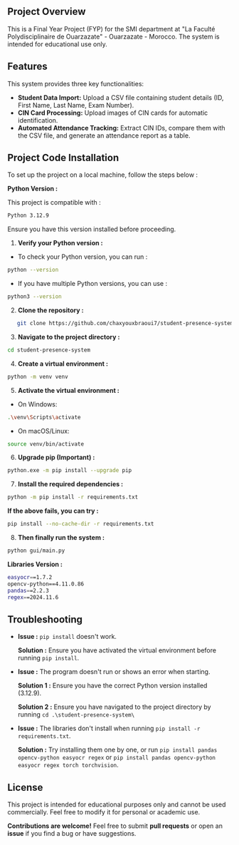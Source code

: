 ## Project Overview

This is a Final Year Project (FYP) for the SMI department at "La Faculté Polydisciplinaire de Ouarzazate" - Ouarzazate - Morocco.
The system is intended for educational use only.

## Features  

This system provides three key functionalities:  

- **Student Data Import:** Upload a CSV file containing student details (ID, First Name, Last Name, Exam Number).  
- **CIN Card Processing:** Upload images of CIN cards for automatic identification.  
- **Automated Attendance Tracking:** Extract CIN IDs, compare them with the CSV file, and generate an attendance report as a table.  

## Project Code Installation

To set up the project on a local machine, follow the steps below :

**Python Version :**

This project is compatible with :

```bash
Python 3.12.9
```

Ensure you have this version installed before proceeding.

1. **Verify your Python version :**

- To check your Python version, you can run : 

```bash
python --version
```

- If you have multiple Python versions, you can use :

```bash
python3 --version
```

2. **Clone the repository :**

```bash
   git clone https://github.com/chaxyouxbraoui7/student-presence-system.git
```

3. **Navigate to the project directory :**

```bash
cd student-presence-system
```

4. **Create a virtual environment :**

```bash
python -m venv venv
```

5. **Activate the virtual environment :**

- On Windows:

```bash
.\venv\Scripts\activate
```

- On macOS/Linux:

```bash
source venv/bin/activate
```

6. **Upgrade pip (Important) :**

```bash
python.exe -m pip install --upgrade pip
```

7. **Install the required dependencies :**

```bash
python -m pip install -r requirements.txt
```

**If the above fails, you can try :**

```bash
pip install --no-cache-dir -r requirements.txt
```

8. **Then finally run the system :**

```bash
python gui/main.py
```

**Libraries Version :**

```bash
easyocr==1.7.2
opencv-python==4.11.0.86
pandas==2.2.3
regex==2024.11.6
```

## Troubleshooting

- **Issue :** `pip install` doesn't work.

  **Solution :** Ensure you have activated the virtual environment before running `pip install`.

- **Issue :** The program doesn't run or shows an error when starting.

  **Solution 1 :** Ensure you have the correct Python version installed (3.12.9).

  **Solution 2 :** Ensure you have navigated to the project directory by running `cd .\student-presence-system\`

- **Issue :** The libraries don't install when running `pip install -r requirements.txt`.

  **Solution :** Try installing them one by one, or run `pip install pandas opencv-python easyocr regex` or `pip install pandas opencv-python easyocr regex torch torchvision`.

## License

This project is intended for educational purposes only and cannot be used commercially.
Feel free to modify it for personal or academic use.

**Contributions are welcome!** Feel free to submit **pull requests** or open an **issue** if you find a bug or have suggestions.
